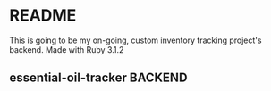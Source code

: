 # README

This is going to be my on-going, custom inventory tracking project's backend.
Made with Ruby 3.1.2

## essential-oil-tracker BACKEND
